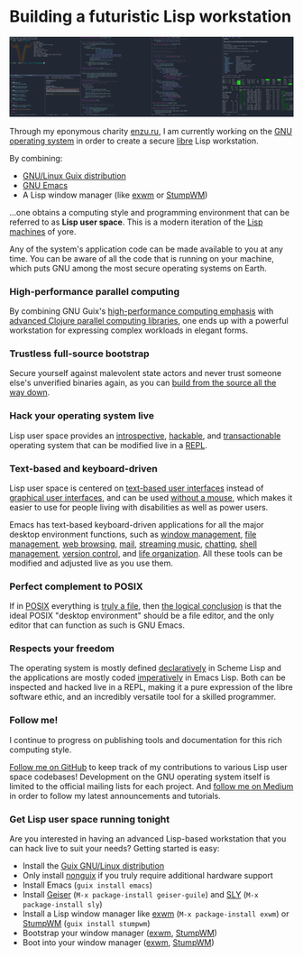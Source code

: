 # Building a futuristic Lisp workstation

![A modern Lisp machine for the ultimate programming experience](screenshot.png "Screenshot of lisp hacking in exwm running on Guix System")

Through my eponymous charity [enzu.ru](https://enzu.ru), I am currently working on the [GNU operating system](https://www.gnu.org/) in order to create a secure [libre](https://www.gnu.org/philosophy/free-sw.html) Lisp workstation.

By combining:

- [GNU/Linux Guix distribution](https://guix.gnu.org)
- [GNU Emacs](https://www.gnu.org/software/emacs/)
- A Lisp window manager (like [exwm](https://github.com/emacs-exwm/exwm) or [StumpWM](https://github.com/stumpwm/stumpwm))

...one obtains a computing style and programming environment that can be referred to as **Lisp user space**. This is a modern iteration of the [Lisp machines](https://en.wikipedia.org/wiki/Lisp_machine) of yore.

Any of the system's application code can be made available to you at any time. You can be aware of all the code that is running on your machine, which puts GNU among the most secure operating systems on Earth.

### High-performance parallel computing

By combining GNU Guix's [high-performance computing emphasis](https://hpc.guix.info/) with [advanced Clojure parallel computing libraries](https://dragan.rocks/software/), one ends up with a powerful workstation for expressing complex workloads in elegant forms.

### Trustless full-source bootstrap

Secure yourself against malevolent state actors and never trust someone else's unverified binaries again, as you can [build from the source all the way down](https://guix.gnu.org/blog/2023/the-full-source-bootstrap-building-from-source-all-the-way-down/).

### Hack your operating system live

Lisp user space provides an [introspective](https://www.gnu.org/software/guile/manual/html_node/Introspection.html), [hackable](https://www.gnu.org/philosophy/rms-hack.en.html), and [transactionable](https://guix.gnu.org/en/blog/2018/multi-dimensional-transactions-and-rollbacks-oh-my/) operating system that can be modified live in a [REPL](https://en.wikipedia.org/wiki/Read%E2%80%93eval%E2%80%93print_loop).

### Text-based and keyboard-driven

Lisp user space is centered on [text-based user interfaces](https://en.wikipedia.org/wiki/Text-based_user_interface) instead of [graphical user interfaces](https://en.wikipedia.org/wiki/Graphical_user_interface), and can be used [without a mouse](https://www.nongnu.org/ratpoison/inspiration.html), which makes it easier to use for people living with disabilities as well as power users.

Emacs has text-based keyboard-driven applications for all the major desktop environment functions, such as [window management](https://github.com/ch11ng/exwm), [file management](https://github.com/suntsov/efar), [web browsing](https://github.com/emacsmirror/elpher), [mail](https://notmuchmail.org/notmuch-emacs/), [streaming music](https://github.com/agrif/pianobar.el), [chatting](https://www.gnu.org/software/emacs/manual/html_mono/erc.html), [shell management](https://www.gnu.org/software/emacs/manual/html_mono/eshell.html), [version control](https://magit.vc/), and [life organization](https://orgmode.org/). All these tools can be modified and adjusted live as you use them.

### Perfect complement to POSIX

If in [POSIX](https://en.wikipedia.org/wiki/POSIX) everything is [truly a file](https://en.wikipedia.org/wiki/Everything_is_a_file), then [the logical conclusion](https://github.com/NetBSD/src/blob/cfd6b2f509474ce4eee8adcb3259acbdd754f5e1/doc/roadmaps/desktop#L259) is that the ideal POSIX "desktop environment" should be a file editor, and the only editor that can function as such is GNU Emacs.

### Respects your freedom

The operating system is mostly defined [declaratively](https://en.wikipedia.org/wiki/Declarative_programming) in Scheme Lisp and the applications are mostly coded [imperatively](https://en.wikipedia.org/wiki/Imperative_programming) in Emacs Lisp. Both can be inspected and hacked live in a REPL, making it a pure expression of the libre software ethic, and an incredibly versatile tool for a skilled programmer.

### Follow me!

I continue to progress on publishing tools and documentation for this rich computing style.

[Follow me on GitHub](https://github.com/enzuru) to keep track of my contributions to various Lisp user space codebases! Development on the GNU operating system itself is limited to the official mailing lists for each project. And [follow me on Medium](https://enzuru.medium.com/) in order to follow my latest announcements and tutorials.

### Get Lisp user space running tonight

Are you interested in having an advanced Lisp-based workstation that you can hack live to suit your needs? Getting started is easy:

- Install the [Guix GNU/Linux distribution](https://guix.gnu.org)
- Only install [nonguix](https://gitlab.com/nonguix/nonguix) if you truly require additional hardware support
- Install Emacs (`guix install emacs`)
- Install [Geiser](https://www.nongnu.org/geiser/) (`M-x package-install geiser-guile`) and [SLY](https://github.com/joaotavora/sly) (`M-x package-install sly`)
- Install a Lisp window manager like [exwm](https://github.com/emacs-exwm/exwm) (`M-x package-install exwm`) or [StumpWM](https://github.com/stumpwm/stumpwm) (`guix install stumpwm`)
- Bootstrap your window manager ([exwm](https://github.com/ch11ng/exwm/wiki#bootstrap), [StumpWM](https://github.com/stumpwm/stumpwm/wiki/StartUp))
- Boot into your window manager ([exwm](https://github.com/ch11ng/exwm/wiki/Configuration-Example#configuration-of-x-init-script), [StumpWM](https://stumpwm.github.io/git/stumpwm-git_1.html))
